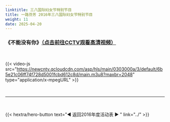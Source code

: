 ```yaml
---
linktitle: 三八国际妇女节特别节目
title: 一路芬芳 2016年三八国际妇女节特别节目
weight: 11
date: 2025-04-20
---
```


### 《不能没有你》[（点击前往CCTV观看高清视频）](https://tv.cctv.com/2016/03/08/VIDE2PYsKCdPnzKG654qrVuX160920.shtml)

<br>

{{< video-js src="https://newcntv.qcloudcdn.com/asp/hls/main/0303000a/3/default/6b5e21c06ff74f728d5001fcbd612c8d/main.m3u8?maxbr=2048" type="application/x-mpegURL" >}}


<br>
<hr>
<br>

{{< hextra/hero-button text="◀ 返回2016年度活动表 ▶ " link="../" >}}